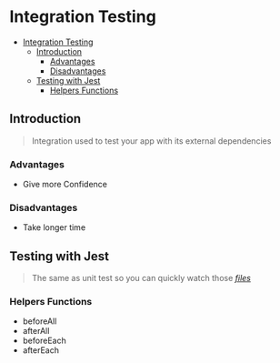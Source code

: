 # Integration Testing

<!-- TOC -->

- [Integration Testing](#integration-testing)
    - [Introduction](#introduction)
        - [Advantages](#advantages)
        - [Disadvantages](#disadvantages)
    - [Testing with Jest](#testing-with-jest)
        - [Helpers Functions](#helpers-functions)

<!-- /TOC -->

## Introduction

> Integration used to test your app with its external dependencies

### Advantages

-   Give more Confidence

### Disadvantages

-   Take longer time

## Testing with Jest

> The same as unit test so you can quickly watch those _[files](./tests/integration/)_

### Helpers Functions

- beforeAll
- afterAll
- beforeEach
- afterEach
